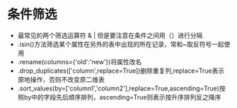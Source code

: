 # 条件筛选
* 最常见的两个筛选运算符 & | 但是要注意在条件之间用（）进行分隔
* .isin()方法筛选某个属性在另外的表中出现的所在记录，常和~取反符号一起使用
* .rename(columns={'old':'new'})将属性改名
* .drop_duplicates(['column',replace=True])删除重复列,replace=True表示原地操作，否则不改变原二维表
* .sort_values(by=['column1','column2'],replace=True,ascending=True)按照by中的字段先后顺序排列，ascending=True则表示按升序排列反之降序
